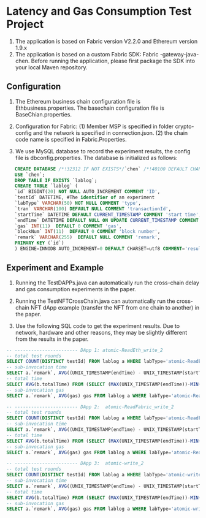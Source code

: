 # Latency and Gas Consumption Test Project

1. The application is based on Fabric version V2.2.0 and Ethereum version 1.9.x
2. The application is based on a custom Fabric SDK: Fabric -gateway-java-chen. Before running the application, please first package the SDK into your local Maven repository.


## Configuration
1. The Ethereum business chain configuration file is Ethbusiness.properties. The basechain configuration file is BaseChian.properties. 

2. Configuration for Fabric: (1) Member MSP is specified in folder crypto-config and the network is specified in connection.json. (2) the chain code name is specified in Fabric.Properties.

3. We use MySQL database to record the experiment results, the config file is dbconfig.properties.
   The database is initialized as follows:
```sql
   CREATE DATABASE /*!32312 IF NOT EXISTS*/`chen` /*!40100 DEFAULT CHARACTER SET utf8 */;
   USE `chen`;
   DROP TABLE IF EXISTS `lablog`;
   CREATE TABLE `lablog` (
   `id` BIGINT(20) NOT NULL AUTO_INCREMENT COMMENT 'ID',
   `testId` DATETIME, #The identifier of an experiment
   `labType` VARCHAR(50) NOT NULL COMMENT 'type',   
   `tran` VARCHAR(100) DEFAULT NULL COMMENT 'transactionId',
   `startTime` DATETIME DEFAULT CURRENT_TIMESTAMP COMMENT 'start time',
   `endTime` DATETIME DEFAULT NULL ON UPDATE CURRENT_TIMESTAMP COMMENT 'end time',
   `gas` INT(11)  DEFAULT 0 COMMENT 'gas',
   `blockNum` INT(11)  DEFAULT 0 COMMENT 'block number',
   `remark` VARCHAR(255)  DEFAULT NULL COMMENT 'remark',
   PRIMARY KEY (`id`)
   ) ENGINE=INNODB AUTO_INCREMENT=0 DEFAULT CHARSET=utf8 COMMENT='resultList';

```
## Experiment and Example

1. Running the TestDAPPs.java can automatically run the cross-chain delay and gas consumption experiments in the paper.

2. Running the TestNFTCrossChain.java can automatically run the cross-chain NFT dApp example (transfer the NFT from one chain to another) in the paper.

3. Use the following SQL code to get the experiment results. Due to network, hardware and other reasons, they may be slightly different from the results in the paper.

```sql
-- ----------------------- DApp 1: atomic-ReadEth_write_2
-- total test rounds
SELECT COUNT(DISTINCT testId) FROM lablog a WHERE labType='atomic-ReadEth_write_2';
-- sub-invocation time
SELECT a.`remark`, AVG((UNIX_TIMESTAMP(endTime) - UNIX_TIMESTAMP(startTime))) timeuse FROM lablog a WHERE labType='atomic-ReadEth_write_2' GROUP BY remark;
-- total time
SELECT AVG(b.totalTime) FROM (SELECT (MAX(UNIX_TIMESTAMP(endTime))-MIN(UNIX_TIMESTAMP(startTime))) totalTime FROM lablog a WHERE labType='atomic-ReadEth_write_2' GROUP BY a.testId) b;
-- sub-invocation gas
SELECT a.`remark`, AVG(gas) gas FROM lablog a WHERE labType='atomic-ReadEth_write_2' GROUP BY remark;

-- ----------------------- DApp 2:  atomic-ReadFabric_write_2
-- total test rounds
SELECT COUNT(DISTINCT testId) FROM lablog a WHERE labType='atomic-ReadFabric_write_2';
-- sub-invocation time
SELECT a.`remark`, AVG((UNIX_TIMESTAMP(endTime) - UNIX_TIMESTAMP(startTime))) timeuse FROM lablog a WHERE labType='atomic-ReadFabric_write_2' GROUP BY remark;
-- total time
SELECT AVG(b.totalTime) FROM (SELECT (MAX(UNIX_TIMESTAMP(endTime))-MIN(UNIX_TIMESTAMP(startTime))) totalTime FROM lablog a WHERE labType='atomic-ReadFabric_write_2' GROUP BY a.testId) b;
-- sub-invocation gas
SELECT a.`remark`, AVG(gas) gas FROM lablog a WHERE labType='atomic-ReadFabric_write_2' GROUP BY remark;

-- ----------------------- DApp 3:  atomic-write_2
-- total test rounds
SELECT COUNT(DISTINCT testId) FROM lablog a WHERE labType='atomic-write_2';
-- sub-invocation time
SELECT a.`remark`, AVG((UNIX_TIMESTAMP(endTime) - UNIX_TIMESTAMP(startTime))) timeuse FROM lablog a WHERE labType='atomic-write_2' GROUP BY remark;
-- total time
SELECT AVG(b.totalTime) FROM (SELECT (MAX(UNIX_TIMESTAMP(endTime))-MIN(UNIX_TIMESTAMP(startTime))) totalTime FROM lablog a WHERE labType='atomic-write_2' GROUP BY a.testId) b;
-- sub-invocation gas
SELECT a.`remark`, AVG(gas) gas FROM lablog a WHERE labType='atomic-write_2' GROUP BY remark;

```






